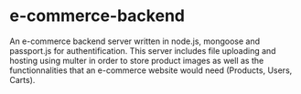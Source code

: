 # e-commerce-backend

An e-commerce backend server written in node.js, mongoose and passport.js for authentification. This server includes file uploading and hosting using multer in order to store product images as well as the functionnalities that an e-commerce website would need (Products, Users, Carts).
